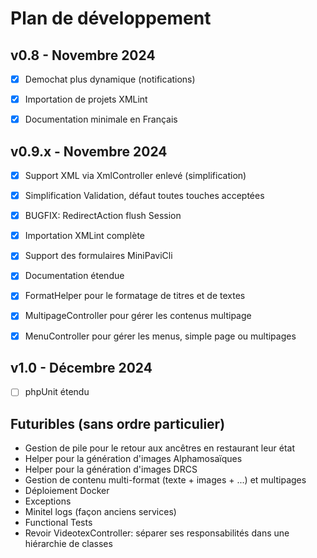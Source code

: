 # Plan de développement

## v0.8 - Novembre 2024
- [x] Demochat plus dynamique (notifications)
- [x] Importation de projets XMLint
- [x] Documentation minimale en Français


## v0.9.x - Novembre 2024
- [X] Support XML via XmlController enlevé (simplification)
- [X] Simplification Validation, défaut toutes touches acceptées
- [X] BUGFIX: RedirectAction flush Session
- [X] Importation XMLint complète
- [X] Support des formulaires MiniPaviCli
- [X] Documentation étendue
- [X] FormatHelper pour le formatage de titres et de textes
- [X] MultipageController pour gérer les contenus multipage
- [X] MenuController pour gérer les menus, simple page ou multipages


## v1.0 - Décembre 2024
- [ ] phpUnit étendu


## Futuribles (sans ordre particulier)
- Gestion de pile pour le retour aux ancêtres en restaurant leur état
- Helper pour la génération d'images Alphamosaïques
- Helper pour la génération d'images DRCS
- Gestion de contenu multi-format (texte + images + ...) et multipages
- Déploiement Docker
- Exceptions
- Minitel logs (façon anciens services)
- Functional Tests
- Revoir VideotexController: séparer ses responsabilités dans une hiérarchie de classes
